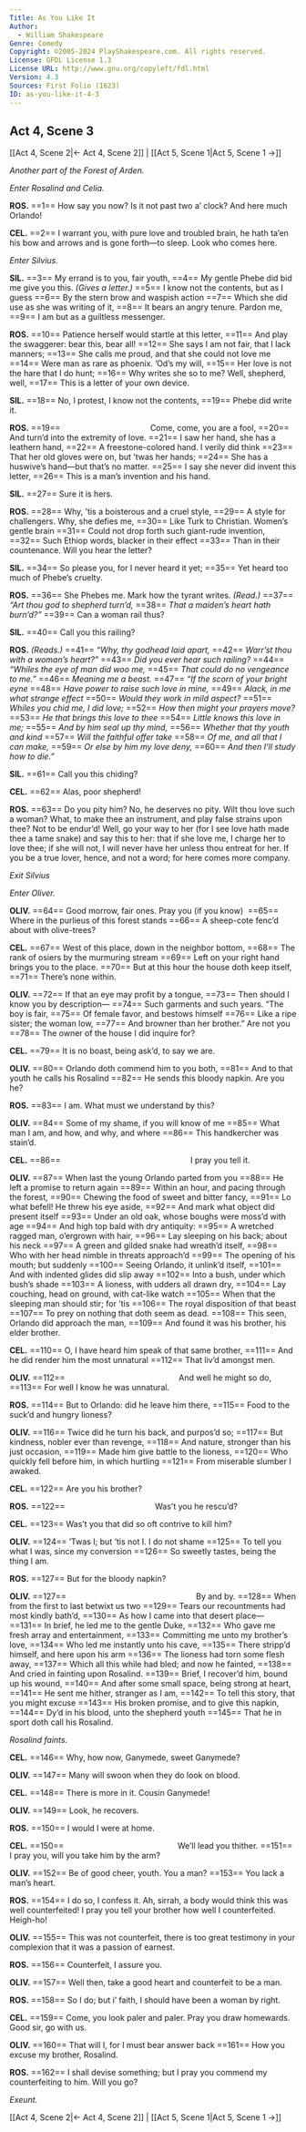 ```yaml
---
Title: As You Like It
Author: 
  - William Shakespeare
Genre: Comedy
Copyright: ©2005-2024 PlayShakespeare.com. All rights reserved.
License: GFDL License 1.3
License URL: http://www.gnu.org/copyleft/fdl.html
Version: 4.3
Sources: First Folio (1623)
ID: as-you-like-it-4-3
---
```


## Act 4, Scene 3
[[Act 4, Scene 2|← Act 4, Scene 2]] | [[Act 5, Scene 1|Act 5, Scene 1 →]]

*Another part of the Forest of Arden.*

*Enter Rosalind and Celia.*

**ROS.**
==1== How say you now? Is it not past two a’ clock? And here much Orlando!

**CEL.**
==2== I warrant you, with pure love and troubled brain, he hath ta’en his bow and arrows and is gone forth—to sleep. Look who comes here.

*Enter Silvius.*

**SIL.**
==3== My errand is to you, fair youth,
==4== My gentle Phebe did bid me give you this.
*(Gives a letter.)*
==5== I know not the contents, but as I guess
==6== By the stern brow and waspish action
==7== Which she did use as she was writing of it,
==8== It bears an angry tenure. Pardon me,
==9== I am but as a guiltless messenger.

**ROS.**
==10== Patience herself would startle at this letter,
==11== And play the swaggerer: bear this, bear all!
==12== She says I am not fair, that I lack manners;
==13== She calls me proud, and that she could not love me
==14== Were man as rare as phoenix. ’Od’s my will,
==15== Her love is not the hare that I do hunt;
==16== Why writes she so to me? Well, shepherd, well,
==17== This is a letter of your own device.

**SIL.**
==18== No, I protest, I know not the contents,
==19== Phebe did write it.

**ROS.**
==19==            Come, come, you are a fool,
==20== And turn’d into the extremity of love.
==21== I saw her hand, she has a leathern hand,
==22== A freestone-colored hand. I verily did think
==23== That her old gloves were on, but ’twas her hands;
==24== She has a huswive’s hand—but that’s no matter.
==25== I say she never did invent this letter,
==26== This is a man’s invention and his hand.

**SIL.**
==27== Sure it is hers.

**ROS.**
==28== Why, ’tis a boisterous and a cruel style,
==29== A style for challengers. Why, she defies me,
==30== Like Turk to Christian. Women’s gentle brain
==31== Could not drop forth such giant-rude invention,
==32== Such Ethiop words, blacker in their effect
==33== Than in their countenance. Will you hear the letter?

**SIL.**
==34== So please you, for I never heard it yet;
==35== Yet heard too much of Phebe’s cruelty.

**ROS.**
==36== She Phebes me. Mark how the tyrant writes.
*(Read.)*
==37== *“Art thou god to shepherd turn’d,*
==38== *That a maiden’s heart hath burn’d?”*
==39== Can a woman rail thus?

**SIL.**
==40== Call you this railing?

**ROS.**
*(Reads.)*
==41== *“Why, thy godhead laid apart,*
==42== *Warr’st thou with a woman’s heart?”*
==43== *Did you ever hear such railing?*
==44== *“Whiles the eye of man did woo me,*
==45== *That could do no vengeance to me.”*
==46== *Meaning me a beast.*
==47== *“If the scorn of your bright eyne*
==48== *Have power to raise such love in mine,*
==49== *Alack, in me what strange effect*
==50== *Would they work in mild aspect?*
==51== *Whiles you chid me, I did love;*
==52== *How then might your prayers move?*
==53== *He that brings this love to thee*
==54== *Little knows this love in me;*
==55== *And by him seal up thy mind,*
==56== *Whether that thy youth and kind*
==57== *Will the faithful offer take*
==58== *Of me, and all that I can make,*
==59== *Or else by him my love deny,*
==60== *And then I’ll study how to die.”*

**SIL.**
==61== Call you this chiding?

**CEL.**
==62== Alas, poor shepherd!

**ROS.**
==63== Do you pity him? No, he deserves no pity. Wilt thou love such a woman? What, to make thee an instrument, and play false strains upon thee? Not to be endur’d! Well, go your way to her (for I see love hath made thee a tame snake) and say this to her: that if she love me, I charge her to love thee; if she will not, I will never have her unless thou entreat for her. If you be a true lover, hence, and not a word; for here comes more company.

*Exit Silvius*

*Enter Oliver.*

**OLIV.**
==64== Good morrow, fair ones. Pray you (if you know) 
==65== Where in the purlieus of this forest stands
==66== A sheep-cote fenc’d about with olive-trees?

**CEL.**
==67== West of this place, down in the neighbor bottom,
==68== The rank of osiers by the murmuring stream
==69== Left on your right hand brings you to the place.
==70== But at this hour the house doth keep itself,
==71== There’s none within.

**OLIV.**
==72== If that an eye may profit by a tongue,
==73== Then should I know you by description⁠—
==74== Such garments and such years. “The boy is fair,
==75== Of female favor, and bestows himself
==76== Like a ripe sister; the woman low,
==77== And browner than her brother.” Are not you
==78== The owner of the house I did inquire for?

**CEL.**
==79== It is no boast, being ask’d, to say we are.

**OLIV.**
==80== Orlando doth commend him to you both,
==81== And to that youth he calls his Rosalind
==82== He sends this bloody napkin. Are you he?

**ROS.**
==83== I am. What must we understand by this?

**OLIV.**
==84== Some of my shame, if you will know of me
==85== What man I am, and how, and why, and where
==86== This handkercher was stain’d.

**CEL.**
==86==                 I pray you tell it.

**OLIV.**
==87== When last the young Orlando parted from you
==88== He left a promise to return again
==89== Within an hour, and pacing through the forest,
==90== Chewing the food of sweet and bitter fancy,
==91== Lo what befell! He threw his eye aside,
==92== And mark what object did present itself
==93== Under an old oak, whose boughs were moss’d with age
==94== And high top bald with dry antiquity:
==95== A wretched ragged man, o’ergrown with hair,
==96== Lay sleeping on his back; about his neck
==97== A green and gilded snake had wreath’d itself,
==98== Who with her head nimble in threats approach’d
==99== The opening of his mouth; but suddenly
==100== Seeing Orlando, it unlink’d itself,
==101== And with indented glides did slip away
==102== Into a bush, under which bush’s shade
==103== A lioness, with udders all drawn dry,
==104== Lay couching, head on ground, with cat-like watch
==105== When that the sleeping man should stir; for ’tis
==106== The royal disposition of that beast
==107== To prey on nothing that doth seem as dead.
==108== This seen, Orlando did approach the man,
==109== And found it was his brother, his elder brother.

**CEL.**
==110== O, I have heard him speak of that same brother,
==111== And he did render him the most unnatural
==112== That liv’d amongst men.

**OLIV.**
==112==               And well he might so do,
==113== For well I know he was unnatural.

**ROS.**
==114== But to Orlando: did he leave him there,
==115== Food to the suck’d and hungry lioness?

**OLIV.**
==116== Twice did he turn his back, and purpos’d so;
==117== But kindness, nobler ever than revenge,
==118== And nature, stronger than his just occasion,
==119== Made him give battle to the lioness,
==120== Who quickly fell before him, in which hurtling
==121== From miserable slumber I awaked.

**CEL.**
==122== Are you his brother?

**ROS.**
==122==            Was’t you he rescu’d?

**CEL.**
==123== Was’t you that did so oft contrive to kill him?

**OLIV.**
==124== ’Twas I; but ’tis not I. I do not shame
==125== To tell you what I was, since my conversion
==126== So sweetly tastes, being the thing I am.

**ROS.**
==127== But for the bloody napkin?

**OLIV.**
==127==                 By and by.
==128== When from the first to last betwixt us two
==129== Tears our recountments had most kindly bath’d,
==130== As how I came into that desert place⁠—
==131== In brief, he led me to the gentle Duke,
==132== Who gave me fresh array and entertainment,
==133== Committing me unto my brother’s love,
==134== Who led me instantly unto his cave,
==135== There stripp’d himself, and here upon his arm
==136== The lioness had torn some flesh away,
==137== Which all this while had bled; and now he fainted,
==138== And cried in fainting upon Rosalind.
==139== Brief, I recover’d him, bound up his wound,
==140== And after some small space, being strong at heart,
==141== He sent me hither, stranger as I am,
==142== To tell this story, that you might excuse
==143== His broken promise, and to give this napkin,
==144== Dy’d in his blood, unto the shepherd youth
==145== That he in sport doth call his Rosalind.

*Rosalind faints.*

**CEL.**
==146== Why, how now, Ganymede, sweet Ganymede?

**OLIV.**
==147== Many will swoon when they do look on blood.

**CEL.**
==148== There is more in it. Cousin Ganymede!

**OLIV.**
==149== Look, he recovers.

**ROS.**
==150== I would I were at home.

**CEL.**
==150==               We’ll lead you thither.
==151== I pray you, will you take him by the arm?

**OLIV.**
==152== Be of good cheer, youth. You a man?
==153== You lack a man’s heart.

**ROS.**
==154== I do so, I confess it. Ah, sirrah, a body would think this was well counterfeited! I pray you tell your brother how well I counterfeited. Heigh-ho!

**OLIV.**
==155== This was not counterfeit, there is too great testimony in your complexion that it was a passion of earnest.

**ROS.**
==156== Counterfeit, I assure you.

**OLIV.**
==157== Well then, take a good heart and counterfeit to be a man.

**ROS.**
==158== So I do; but i’ faith, I should have been a woman by right.

**CEL.**
==159== Come, you look paler and paler. Pray you draw homewards. Good sir, go with us.

**OLIV.**
==160== That will I, for I must bear answer back
==161== How you excuse my brother, Rosalind.

**ROS.**
==162== I shall devise something; but I pray you commend my counterfeiting to him. Will you go?

*Exeunt.*

[[Act 4, Scene 2|← Act 4, Scene 2]] | [[Act 5, Scene 1|Act 5, Scene 1 →]]